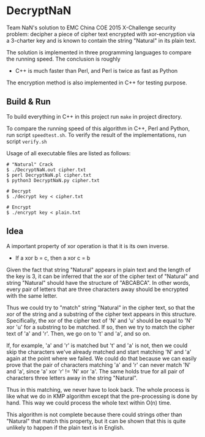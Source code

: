 # DecryptNaN
Team NaN's solution to EMC China COE 2015 X-Challenge security problem: decipher a piece of cipher text encrypted with xor-encryption via a 3-charter key and is known to contain the string "Natural" in its plain text. 

The solution is implemented in three programming languages to compare the running speed. The conclusion is roughly

* C++ is much faster than Perl, and Perl is twice as fast as Python

The encryption method is also implemented in C++ for testing purpose. 

## Build & Run
To build everything in C++ in this project run `make` in project directory. 

To compare the running speed of this algorithm in C++, Perl and Python, run script `speedtest.sh`. To verify the result of the implementations, run script `verify.sh`

Usage of all executable files are listed as follows:

```shell
# "Natural" Crack
$ ./DecryptNaN.out cipher.txt
$ perl DecryptNaN.pl cipher.txt
$ python3 DecryptNaN.py cipher.txt

# Decrypt
$ ./decrypt key < cipher.txt

# Encrypt
$ ./encrypt key < plain.txt
```

## Idea
A important property of xor operation is that it is its own inverse. 

* If a xor b = c, then a xor c = b

Given the fact that string "Natural" appears in plain text and the length of the key is 3, it can be inferred that the xor of the cipher text of "Natural" and string "Natural" should have the structure of "ABCABCA". In other words, every pair of letters that are three characters away should be encrypted with the same letter. 

Thus we could try to "match" string "Natural" in the cipher text, so that the xor of the string and a substring of the cipher text appears in this structure. Specifically, the xor of the cipher text of 'N' and 'u' should be equal to 'N' xor 'u' for a substring to be matched. If so, then we try to match the cipher text of 'a' and 'r'. Then, we go on to 't' and 'a', and so on.

If, for example, 'a' and 'r' is matched but 't' and 'a' is not, then we could skip the characters we've already matched and start matching 'N' and 'a' again at the point where we failed. We could do that because we can easily prove that the pair of characters matching 'a' and 'r' can never match 'N' and 'a', since 'a' xor 'r' != 'N' xor 'a'. The same holds true for all pair of characters three letters away in the string "Natural". 

Thus in this matching, we never have to look back. The whole process is like what we do in KMP algorithm except that the pre-processing is done by hand. This way we could process the whole text within O(n) time. 

This algorithm is not complete because there could strings other than "Natural" that match this property, but it can be shown that this is quite unlikely to happen if the plain text is in English. 
